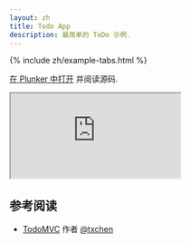 ```yaml
---
layout: zh
title: Todo App
description: 最简单的 ToDo 示例.
---
```


{% include zh/example-tabs.html %}

[在 Plunker 中打开](http://riot.js.org/examples/plunker/?app=todo-app) 并阅读源码.

<iframe src="http://riot.js.org/examples/todo-app"></iframe>

## 参考阅读

- [TodoMVC](http://todomvc.com/examples/riotjs/) 作者 [@txchen](https://github.com/txchen)
